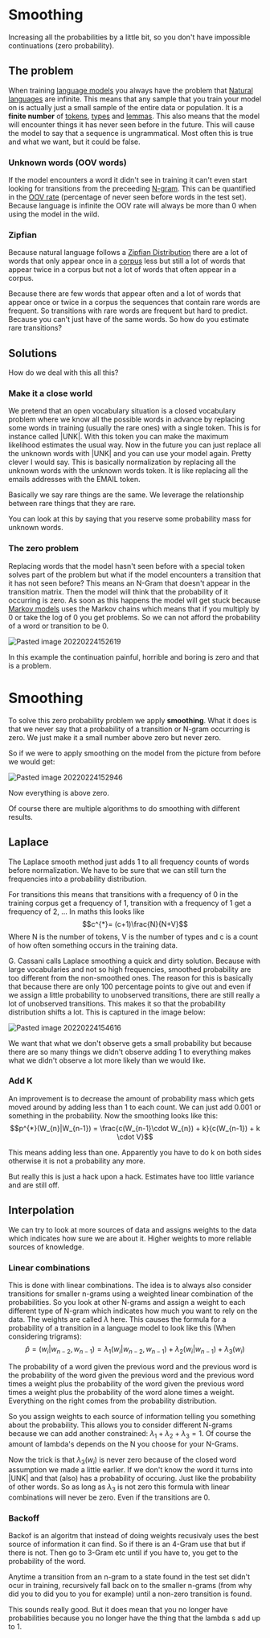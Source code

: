 # Smoothing 

Increasing all the probabilities by a little bit, so you don't have impossible continuations (zero probability). 

## The problem
When training [language models](Language%20Modeling.md) you always have the problem that [Natural languages](Natural%20languages.md) are infinite. This means that any sample that you train your model on is actually just a small sample of the entire data or population. It is a **finite number** of [tokens](Token.md), [types](Type.md) and [lemmas](Lemma.md). This also means that the model will encounter things it has never seen before in the future. This will cause the model to say that a sequence is ungrammatical. Most often this is true and what we want, but it could be false. 

### Unknown words  (OOV words)

If the model encounters a word it didn't see in training it can't even start looking for transitions from the preceeding [N-gram](N-grams.md). This can be quantified in the [OOV rate](OOV%20rate.md) (percentage of never seen before words in the test set). Because language is infinite the OOV rate will always be more than 0 when using the model in the wild. 

### Zipfian 
Because natural language follows a [Zipfian Distribution](Zipfian%20Distribution.md) there are a lot of words that only appear once in a [corpus](Corpus.md) less but still a lot of words that appear twice in a corpus but not a lot of words that often appear in a corpus. 

Because there are few words that appear often and a lot of words that appear once or twice in a corpus the sequences that contain rare words are frequent. So transitions with rare words are frequent but hard to predict. Because you can't just have of the same words. So how do you estimate rare transitions?


## Solutions
How do we deal with this all this?

### Make it a close world
We pretend that an open vocabulary situation is a closed vocabulary problem where we know all the possible words in advance by replacing some words in training (usually the rare ones) with a single token. This is for instance called |UNK|. With this token you can make the maximum likelihood estimates the usual way. Now in the future you can just replace all the unknown words with |UNK| and you can use your model again. Pretty clever I would say. This is basically normalization by replacing all the unknown words with the unknown words token. It is like replacing all the emails addresses with the EMAIL token.

Basically we say rare things are the same. We leverage the relationship between rare things that they are rare. 

You can look at this by saying that you reserve some probability mass for unknown words. 

### The zero problem
Replacing words that the model hasn't seen before with a special token solves part of the problem but what if the model encounters a transition that it has not seen before? This means an N-Gram that doesn't appear in the transition matrix. Then the model will think that the probability of it occurring is zero. As soon as this happens the model will get stuck because [Markov models](Markov%20models.md) uses the Markov chains which means that if you multiply by 0 or take the log of 0 you get problems. So we can not afford the probability of a word or transition to be 0. 

![Pasted image 20220224152619](Pasted%20image%2020220224152619.webp)

In this example the continuation painful, horrible and boring is zero and that is a problem. 

# Smoothing 
To solve this zero probability problem we apply **smoothing**. What it does is that we never say that a probability of a transition or N-gram occurring is zero. We just make it a small number above zero but never zero.

So if we were to apply smoothing on the model from the picture from before we would get:

![Pasted image 20220224152946](Pasted%20image%2020220224152946.webp)

Now everything is above zero. 

Of course there are multiple algorithms to do smoothing with different results.

## Laplace
The Laplace smooth method just adds 1 to all frequency counts of words before normalization. We have to be sure that we can still turn the frequencies into a probability distribution. 

For transitions this means that transitions with a frequency of 0 in the training corpus get a frequency of 1, transition with a frequency of 1 get a frequency of 2, ... In maths this looks like $$c^{*}= (c+1)\frac{N}{N+V}$$ Where N is the number of tokens, V is the number of types and c is a count of how often something occurs in the training data.

G. Cassani calls Laplace smoothing a quick and dirty solution. Because with large vocabularies and not so high frequencies, smoothed probability are too different from the non-smoothed ones.  The reason for this is basically that because there are only 100 percentage points to give out and even if we assign a little probability to unobserved transitions, there are still really a lot of unobserved transitions. This makes it so that the probability distribution shifts a lot. This is captured in the image below:

![Pasted image 20220224154616](Pasted%20image%2020220224154616.webp)

We want that what we don't observe gets a small probability but because there are so many things we didn't observe adding 1 to everything makes what we didn't observe a lot more likely than we would like. 

### Add K
An improvement is to decrease the amount of probability mass which gets moved around by adding less than 1 to each count. We can just add 0.001 or something in the probability. Now the smoothing looks like this: $$p^{*}(W_{n}|W_{n-1}) = \frac{c(W_{n-1}\cdot W_{n}) + k}{c(W_{n-1}) + k \cdot V}$$

This means adding less than one. Apparently you have to do k on both sides otherwise it is not a probability any more. 

But really this is just a hack upon a hack. Estimates have too little variance and are still off. 

## Interpolation
We can try to look at more sources of data and assigns weights to the data which indicates how sure we are about it. Higher weights to more reliable sources of knowledge. 

### Linear combinations
This is done with linear combinations. The idea is to always also consider transitions for smaller n-grams using a weighted linear combination of the probabilities. So you look at other N-grams and assign a weight to each different type of N-gram which indicates how much you want to rely on the data. The weights are called $\lambda$ here. This causes the formula for a probability of a transition in a language model to look like this (When considering trigrams): $$\hat{p}=(w_i|w_{n-2}, w_{n-1}) = \lambda_1(w_i|w_{n-2}, w_{n-1}) + \lambda_2(w_{i}|w_{n-1}) + \lambda_3(w_i)$$

The probability of a word given the previous word and the previous word is the probability of the word given the previous word and the previous word times a weight plus the probability of the word given the previous word times a weight plus the probability of the word alone times a weight. Everything on the right comes from the probability distribution. 

So you assign weights to each source of information telling you something about the probability. This allows you to consider different N-grams because we can add another constrained: $\lambda_{1}+ \lambda_{2} + \lambda_{3} = 1$. Of course the amount of lambda's depends on the N you choose for your N-Grams. 

Now the trick is that $\lambda_3(w_i)$ is never zero because of the closed word assumption we made a little earlier. If we don't know the word it turns into |UNK| and that (also) has a probability of occuring. Just like the probability of other words. So as long as $\lambda_3$ is not zero this formula with linear combinations will never be zero. Even if the transitions are 0. 

### Backoff 
Backof is an algoritm that instead of doing weights recusivaly uses the best source of information it can find.  So if there is an 4-Gram use that but if there is not. Then go to 3-Gram etc until if you have to, you get to the probability of the word. 

Anytime a transition from an n-gram to a state found in the test set didn't ocur in training, recursively fall back on to the smaller n-grams (from why did you to did you to you for example) until a non-zero transition is found. 

This sounds really good. But it does mean that you no longer have probabilities because you no longer have the thing that the lambda s add up to 1. 